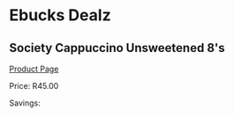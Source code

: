 
# Ebucks Dealz
## Society Cappuccino Unsweetened 8's
[Product Page](https://www.ebucks.com/web/shop/productSelected.do?prodId=1201727536&catId=908607666)

Price: R45.00

Savings: 


	
